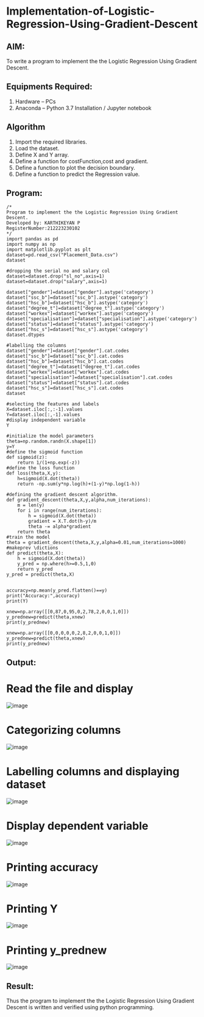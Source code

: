 # Implementation-of-Logistic-Regression-Using-Gradient-Descent

## AIM:
To write a program to implement the the Logistic Regression Using Gradient Descent.

## Equipments Required:
1. Hardware – PCs
2. Anaconda – Python 3.7 Installation / Jupyter notebook

## Algorithm
1. Import the required libraries.
2. Load the dataset.
3. Define X and Y array.
4. Define a function for costFunction,cost and gradient.
5. Define a function to plot the decision boundary.
6. Define a function to predict the Regression value.

## Program:
```
/*
Program to implement the the Logistic Regression Using Gradient Descent.
Developed by: KARTHIKEYAN P
RegisterNumber:212223230102
*/
import pandas as pd
import numpy as np
import matplotlib.pyplot as plt
dataset=pd.read_csv("Placement_Data.csv")
dataset

#dropping the serial no and salary col
dataset=dataset.drop("sl_no",axis=1)
dataset=dataset.drop("salary",axis=1)

dataset["gender"]=dataset["gender"].astype('category')
dataset["ssc_b"]=dataset["ssc_b"].astype('category')
dataset["hsc_b"]=dataset["hsc_b"].astype('category')
dataset["degree_t"]=dataset["degree_t"].astype('category')
dataset["workex"]=dataset["workex"].astype('category')
dataset["specialisation"]=dataset["specialisation"].astype('category')
dataset["status"]=dataset["status"].astype('category')
dataset["hsc_s"]=dataset["hsc_s"].astype('category')
dataset.dtypes

#labelling the columns
dataset["gender"]=dataset["gender"].cat.codes
dataset["ssc_b"]=dataset["ssc_b"].cat.codes
dataset["hsc_b"]=dataset["hsc_b"].cat.codes
dataset["degree_t"]=dataset["degree_t"].cat.codes
dataset["workex"]=dataset["workex"].cat.codes
dataset["specialisation"]=dataset["specialisation"].cat.codes
dataset["status"]=dataset["status"].cat.codes
dataset["hsc_s"]=dataset["hsc_s"].cat.codes
dataset

#selecting the features and labels
X=dataset.iloc[:,:-1].values
Y=dataset.iloc[:,-1].values
#display independent variable
Y

#initialize the model parameters
theta=np.random.randn(X.shape[1])
y=Y
#define the sigmoid function
def sigmoid(z):
    return 1/(1+np.exp(-z))
#define the loss function
def loss(theta,X,y):
    h=sigmoid(X.dot(theta))
    return -np.sum(y*np.log(h)+(1-y)*np.log(1-h))

#defining the gradient descent algorithm.
def gradient_descent(theta,X,y,alpha,num_iterations):
    m = len(y)
    for i in range(num_iterations):
        h = sigmoid(X.dot(theta))
        gradient = X.T.dot(h-y)/m
        theta -= alpha*gradient
    return theta
#train the model
theta = gradient_descent(theta,X,y,alpha=0.01,num_iterations=1000)
#makeprev \dictions
def predict(theta,X):
    h = sigmoid(X.dot(theta))
    y_pred = np.where(h>=0.5,1,0)
    return y_pred
y_pred = predict(theta,X)


accuracy=np.mean(y_pred.flatten()==y)
print("Accuracy:",accuracy)
print(Y)

xnew=np.array([[0,87,0,95,0,2,78,2,0,0,1,0]])
y_prednew=predict(theta,xnew)
print(y_prednew)

xnew=np.array([[0,0,0,0,0,2,8,2,0,0,1,0]])
y_prednew=predict(theta,xnew)
print(y_prednew)
```

## Output:
# Read the file and display
![image](https://github.com/user-attachments/assets/5569de72-a2c8-4235-a94c-de14b41495b2)
# Categorizing columns
![image](https://github.com/user-attachments/assets/c500eead-0168-4c22-afbd-05185555f101)
# Labelling columns and displaying dataset
![image](https://github.com/user-attachments/assets/f52747ea-62e9-4dd0-be33-cb811808f0d7)
# Display dependent variable
![image](https://github.com/user-attachments/assets/343c1cfd-28f3-4c13-97c9-494730710436)
# Printing accuracy
![image](https://github.com/user-attachments/assets/09d6f49e-3c26-48d2-b92c-a6c2d7a34d1f)
# Printing Y
![image](https://github.com/user-attachments/assets/2c20ffff-3024-4d98-b8e5-9e729ec85431)
# Printing y_prednew
![image](https://github.com/user-attachments/assets/2c6a89c8-af31-46d6-bf2b-7e257eda40e3)


## Result:
Thus the program to implement the the Logistic Regression Using Gradient Descent is written and verified using python programming.

